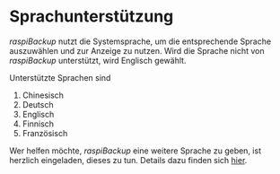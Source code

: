 # Sprachunterstützung

*raspiBackup* nutzt die Systemsprache, um die entsprechende Sprache auszuwählen und zur Anzeige zu nutzen.
Wird die Sprache nicht von *raspiBackup* unterstützt, wird Englisch gewählt.

Unterstützte Sprachen sind
   1. Chinesisch
   1. Deutsch
   1. Englisch
   1. Finnisch
   1. Französisch

Wer helfen möchte, *raspiBackup* eine weitere Sprache zu geben, ist herzlich eingeladen,
dieses zu tun. Details dazu finden sich [hier](../local-language-support-for-languages-other-than-de-and-en-l10n.md).

[.status]: translated
[.source]: https://linux-tips-and-tricks.de/de/raspibackupcategoried/603-raspibackup-local-language-support-for-languages-other-than-de-and-en-l10n
